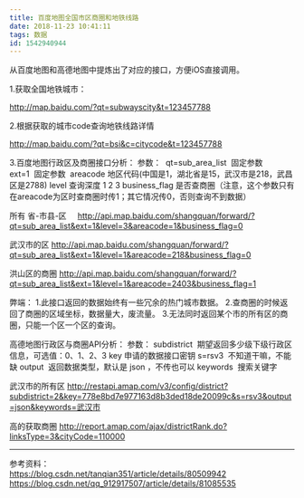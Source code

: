 ```yaml
---
title: 百度地图全国市区商圈和地铁线路
date: 2018-11-23 10:41:11
tags: 数据
id: 1542940944
---
```

从百度地图和高德地图中提炼出了对应的接口，方便iOS直接调用。

1.获取全国地铁城市：

http://map.baidu.com/?qt=subwayscity&t=123457788

2.根据获取的城市code查询地铁线路详情

http://map.baidu.com/?qt=bsi&c=citycode&t=123457788

3.百度地图行政区及商圈接口分析：
参数： 
qt=sub_area_list  固定参数
ext=1  固定参数 
areacode 地区代码(中国是1，湖北省是15，武汉市是218，武昌区是2788)
level 查询深度 1 2 3
business_flag 是否查商圈（注意，这个参数只有在areacode为区时查商圈时传1；其它情况传0，否则查询不到数据）

所有 省-市县-区    
http://api.map.baidu.com/shangquan/forward/?qt=sub_area_list&ext=1&level=3&areacode=1&business_flag=0

武汉市的区
http://api.map.baidu.com/shangquan/forward/?qt=sub_area_list&ext=1&level=1&areacode=218&business_flag=0

洪山区的商圈
http://api.map.baidu.com/shangquan/forward/?qt=sub_area_list&ext=1&level=1&areacode=2403&business_flag=1

弊端：
1.此接口返回的数据始终有一些冗余的热门城市数据。
2.查商圈的时候返回了商圈的区域坐标，数据量大，废流量。
3.无法同时返回某个市的所有区的商圈，只能一个区一个区的查询。

高德地图行政区与商圈API分析：
参数：
subdistrict  期望返回多少级下级行政区信息，可选值：0、1、2、3
key 申请的数据接口密钥
s=rsv3  不知道干嘛，不能缺
output  返回数据类型，默认是 json ，不传也可以
keywords  搜索关键字

武汉市的所有区
http://restapi.amap.com/v3/config/district?subdistrict=2&key=778e8bd7e977163d8b3ded18de20099c&s=rsv3&output=json&keywords=武汉市

高的获取商圈
http://report.amap.com/ajax/districtRank.do?linksType=3&cityCode=110000

--------------------- 
参考资料：  
https://blog.csdn.net/tanqian351/article/details/80509942  
https://blog.csdn.net/qq_912917507/article/details/81085535